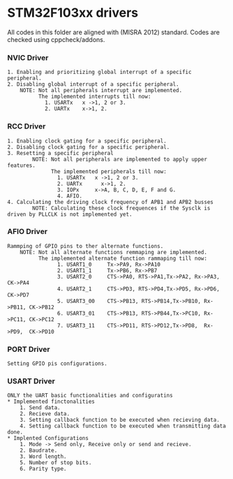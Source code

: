 # STM32F103xx drivers
  All codes in this folder are aligned with (MISRA 2012) standard. Codes are checked using cppcheck/addons.

### NVIC Driver
	1. Enabling and prioritizing global interrupt of a specific peripheral.
	2. Disabling global interrupt of a specific peripheral.
		NOTE: Not all peripherals interrupt are implemented.
			  The implemented interrupts till now:
				1. USARTx 	x ->1, 2 or 3. 
				2. UARTx	x->1, 2.

### RCC Driver
	1. Enabling clock gating for a specific peripheral.
  	2. Disabling clock gating for a specific peripheral.
  	3. Resetting a specific peripheral
      		NOTE: Not all peripherals are implemented to apply upper features.
	          	  The implemented peripherals till now:
		        	1. USARTx 	x ->1, 2 or 3. 
		        	2. UARTx	  x->1, 2.
            		3. IOPx     x->A, B, C, D, E, F and G.
            		4. AFIO.
  	4. Calculating the driving clock frequency of APB1 and APB2 busses
      		NOTE: Calculating these clock frequences if the Sysclk is driven by PLLCLK is not implemented yet.

### AFIO Driver
	Rammping of GPIO pins to ther alternate functions.
		NOTE: Not all alternate functions remmaping are implemented.
			  The implemented alternate function rammaping till now:
					1. USART1_0 	Tx->PA9, Rx->PA10
    				2. USART1_1 	Tx->PB6, Rx->PB7
   					3. USART2_0  	CTS->PA0, RTS->PA1,Tx->PA2, Rx->PA3, CK->PA4
    				4. USART2_1  	CTS->PD3, RTS->PD4,Tx->PD5, Rx->PD6, CK->PD7
    				5. USART3_00 	CTS->PB13, RTS->PB14,Tx->PB10, Rx->PB11, CK->PB12
    				6. USART3_01 	CTS->PB13, RTS->PB44,Tx->PC10, Rx->PC11, CK->PC12
    				7. USART3_11  	CTS->PD11, RTS->PD12,Tx->PD8,  Rx->PD9,  CK->PD10

### PORT Driver
	Setting GPIO pis configurations.

### USART Driver
	ONLY the UART basic functionalities and configuratins
	* Implemented finctonalities
		1. Send data.
		2. Recieve data.
		3. Setting callback function to be executed when recieving data.
		4. Setting callback function to be executed when transmitting data done.
	* Implented Configurations
		1. Mode -> Send only, Receive only or send and recieve.
		2. Baudrate.
		3. Word length.
		5. Number of stop bits.
		6. Parity type.
